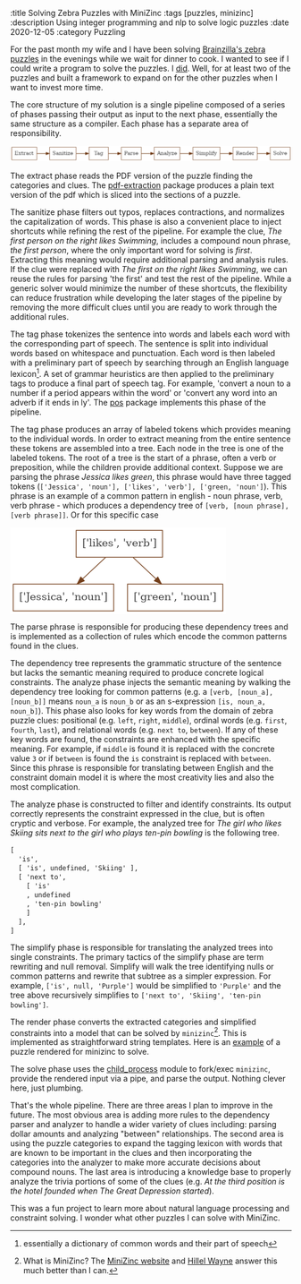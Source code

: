 :title Solving Zebra Puzzles with MiniZinc
:tags [puzzles, minizinc]
:description Using integer programming and nlp to solve logic puzzles
:date 2020-12-05
:category Puzzling

For the past month my wife and I have been solving [Brainzilla's zebra puzzles](https://www.brainzilla.com/logic/zebra) in the evenings while we wait for dinner to cook.
I wanted to see if I could write a program to solve the puzzles.
I [did](zebra.tar.gz).
Well, for at least two of the puzzles and built a framework to expand on for the other puzzles when I want to invest more time.

The core structure of my solution is a single pipeline composed of a series of phases passing their output as input to the next phase, essentially the same structure as a compiler.
Each phase has a separate area of responsibility.

<img style="display: inline-block" class="aligncenter" alt="zebra solving pipeline. Extract, Sanitize, Tag, Parse, Analyze, Simplify, Render, Solve" src="zebra-pipeline.png" />

The extract phase reads the PDF version of the puzzle finding the categories and clues.
The [pdf-extraction](https://www.npmjs.com/package/pdf-extraction) package produces a plain text version of the pdf which is sliced into the sections of a puzzle.

The sanitize phase filters out typos, replaces contractions, and normalizes the capitalization of words.
This phase is also a convenient place to inject shortcuts while refining the rest of the pipeline.
For example the clue, _The first person on the right likes Swimming_, includes a compound noun phrase, _the first person_, where the only important word for solving is _first_.
Extracting this meaning would require additional parsing and analysis rules.
If the clue were replaced with _The first on the right likes Swimming_, we can reuse the rules for parsing 'the first' and test the rest of the pipeline.
While a generic solver would minimize the number of these shortcuts, the flexibility can reduce frustration while developing the later stages of the pipeline by removing the more difficult clues until you are ready to work through the additional rules.

The tag phase tokenizes the sentence into words and labels each word with the corresponding part of speech.
The sentence is split into individual words based on whitespace and punctuation.
Each word is then labeled with a preliminary part of speech by searching through an English language lexicon[^1].
A set of grammar heuristics are then applied to the preliminary tags to produce a final part of speech tag.
For example, 'convert a noun to a number if a period appears within the word' or 'convert any word into an adverb if it ends in ly'.
The [pos](https://www.npmjs.com/package/pos) package implements this phase of the pipeline.

The tag phase produces an array of labeled tokens which provides meaning to the individual words.
In order to extract meaning from the entire sentence these tokens are assembled into a tree.
Each node in the tree is one of the labeled tokens.
The root of a tree is the start of a phrase, often a verb or preposition, while the children provide additional context.
Suppose we are parsing the phrase _Jessica likes green_, this phrase would have three tagged tokens (`['Jessica', 'noun'], ['likes', 'verb'], ['green, 'noun']`).
This phrase is an example of a common pattern in english - noun phrase, verb, verb phrase - which produces a dependency tree of `[verb, [noun phrase], [verb phrase]]`.
Or for this specific case

<img style="display: block" class="aligncenter" alt="[['likes', 'verb'], [['Jessica', 'noun']], [['green', 'noun']]]" src="jessica-likes-green.png" />

The parse phrase is responsible for producing these dependency trees and is implemented as a collection of rules which encode the common patterns found in the clues.

The dependency tree represents the grammatic structure of the sentence but lacks the semantic meaning required to produce concrete logical constraints.
The analyze phase injects the semantic meaning by walking the dependency tree looking for common patterns (e.g. a `[verb, [noun_a], [noun_b]]` means `noun_a` is `noun_b` or as an s-expression `[is, noun_a, noun_b]`).
This phase also looks for key words from the domain of zebra puzzle clues: positional (e.g. `left`, `right`, `middle`), ordinal words (e.g. `first`, `fourth`, `last`), and relational words (e.g. `next to`, `between`).
If any of these key words are found, the constraints are enhanced with the specific meaning.
For example, if `middle` is found it is replaced with the concrete value `3` or if `between` is found the `is` constraint is replaced with `between`.
Since this phrase is responsible for translating between English and the constraint domain model it is where the most creativity lies and also the most complication.

The analyze phase is constructed to filter and identify constraints.
Its output correctly represents the constraint expressed in the clue, but is often cryptic and verbose.
For example, the analyzed tree for _The girl who likes Skiing sits next to the girl who plays ten-pin bowling_ is the following tree.

    [
      'is',
      [ 'is', undefined, 'Skiing' ],
      [ 'next to',
        [ 'is'
        , undefined
        , 'ten-pin bowling'
        ]
      ],
    ]

The simplify phase is responsible for translating the analyzed trees into single constraints.
The primary tactics of the simplify phase are term rewriting and null removal.
Simplify will walk the tree identifying nulls or common patterns and rewrite that subtree as a simpler expression.
For example, `['is', null, 'Purple']` would be simplified to `'Purple'` and the tree above recursively simplifies to `['next to', 'Skiing', 'ten-pin bowling']`.

The render phase converts the extracted categories and simplified constraints into a model that can be solved by `minizinc`[^2].
This is implemented as straightforward string templates.
Here is an [example](fancy_hotels.mzn) of a puzzle rendered for minizinc to solve.

The solve phase uses the [child_process](https://nodejs.org/api/child_process.html) module to fork/exec `minizinc`, provide the rendered input via a pipe, and parse the output.
Nothing clever here, just plumbing.

That's the whole pipeline.
There are three areas I plan to improve in the future.
The most obvious area is adding more rules to the dependency parser and analyzer to handle a wider variety of clues including: parsing dollar amounts and analyzing "between" relationships.
The second area is using the puzzle categories to expand the tagging lexicon with words that are known to be important in the clues and then incorporating the categories into the analyzer to make more accurate decisions about compound nouns.
The last area is introducing a knowledge base to properly analyze the trivia portions of some of the clues (e.g. _At the third position is the hotel founded when The Great Depression started_).

This was a fun project to learn more about natural language processing and constraint solving.
I wonder what other puzzles I can solve with MiniZinc.

[^1]: essentially a dictionary of common words and their part of speech
[^2]: What is MiniZinc? The [MiniZinc website](https://www.minizinc.org/) and [Hillel Wayne](https://www.hillelwayne.com/post/minizinc/) answer this much better than I can.
